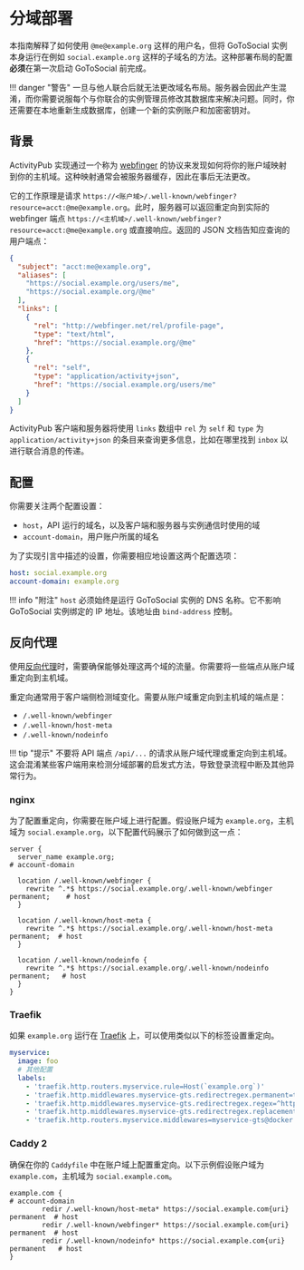 # 分域部署

本指南解释了如何使用 `@me@example.org` 这样的用户名，但将 GoToSocial 实例本身运行在例如 `social.example.org` 这样的子域名的方法。这种部署布局的配置**必须**在第一次启动 GoToSocial 前完成。

!!! danger "警告"
    一旦与他人联合后就无法更改域名布局。服务器会因此产生混淆，而你需要说服每个与你联合的实例管理员修改其数据库来解决问题。同时，你还需要在本地重新生成数据库，创建一个新的实例账户和加密密钥对。

## 背景

ActivityPub 实现通过一个称为 [webfinger](https://www.rfc-editor.org/rfc/rfc7033) 的协议来发现如何将你的账户域映射到你的主机域。这种映射通常会被服务器缓存，因此在事后无法更改。

它的工作原理是请求 `https://<账户域>/.well-known/webfinger?resource=acct:@me@example.org`。此时，服务器可以返回重定向到实际的 webfinger 端点 `https://<主机域>/.well-known/webfinger?resource=acct:@me@example.org` 或直接响应。返回的 JSON 文档告知应查询的用户端点：

```json
{
  "subject": "acct:me@example.org",
  "aliases": [
    "https://social.example.org/users/me",
    "https://social.example.org/@me"
  ],
  "links": [
    {
      "rel": "http://webfinger.net/rel/profile-page",
      "type": "text/html",
      "href": "https://social.example.org/@me"
    },
    {
      "rel": "self",
      "type": "application/activity+json",
      "href": "https://social.example.org/users/me"
    }
  ]
}
```

ActivityPub 客户端和服务器将使用 `links` 数组中 `rel` 为 `self` 和 `type` 为 `application/activity+json` 的条目来查询更多信息，比如在哪里找到 `inbox` 以进行联合消息的传递。

## 配置

你需要关注两个配置设置：

* `host`，API 运行的域名，以及客户端和服务器与实例通信时使用的域
* `account-domain`，用户账户所属的域名

为了实现引言中描述的设置，你需要相应地设置这两个配置选项：

```yaml
host: social.example.org
account-domain: example.org
```

!!! info "附注"
    `host` 必须始终是运行 GoToSocial 实例的 DNS 名称。它不影响 GoToSocial 实例绑定的 IP 地址。该地址由 `bind-address` 控制。

## 反向代理

使用[反向代理](../getting_started/reverse_proxy/index.md)时，需要确保能够处理这两个域的流量。你需要将一些端点从账户域重定向到主机域。

重定向通常用于客户端侧检测域变化。需要从账户域重定向到主机域的端点是：

* `/.well-known/webfinger`
* `/.well-known/host-meta`
* `/.well-known/nodeinfo`

!!! tip "提示"
    不要将 API 端点 `/api/...` 的请求从账户域代理或重定向到主机域。这会混淆某些客户端用来检测分域部署的启发式方法，导致登录流程中断及其他异常行为。

### nginx

为了配置重定向，你需要在账户域上进行配置。假设账户域为 `example.org`，主机域为 `social.example.org`，以下配置代码展示了如何做到这一点：

```nginx
server {
  server_name example.org;                                                      # account-domain

  location /.well-known/webfinger {
    rewrite ^.*$ https://social.example.org/.well-known/webfinger permanent;    # host
  }

  location /.well-known/host-meta {
    rewrite ^.*$ https://social.example.org/.well-known/host-meta permanent;  # host
  }

  location /.well-known/nodeinfo {
    rewrite ^.*$ https://social.example.org/.well-known/nodeinfo permanent;   # host
  }
}
```

### Traefik

如果 `example.org` 运行在 [Traefik](https://doc.traefik.io/traefik/) 上，可以使用类似以下的标签设置重定向。

```yaml
myservice:
  image: foo
  # 其他配置
  labels:
    - 'traefik.http.routers.myservice.rule=Host(`example.org`)'                                 # account-domain
    - 'traefik.http.middlewares.myservice-gts.redirectregex.permanent=true'
    - 'traefik.http.middlewares.myservice-gts.redirectregex.regex=^https://(.*)/.well-known/(webfinger|nodeinfo|host-meta)(\?.*)?'  # host
    - 'traefik.http.middlewares.myservice-gts.redirectregex.replacement=https://social.${1}/.well-known/${2}${3}'                # host
    - 'traefik.http.routers.myservice.middlewares=myservice-gts@docker'
```

### Caddy 2

确保在你的 `Caddyfile` 中在账户域上配置重定向。以下示例假设账户域为 `example.com`，主机域为 `social.example.com`。

```
example.com {                                                                    # account-domain
        redir /.well-known/host-meta* https://social.example.com{uri} permanent  # host
        redir /.well-known/webfinger* https://social.example.com{uri} permanent  # host
        redir /.well-known/nodeinfo* https://social.example.com{uri} permanent   # host
}
```
